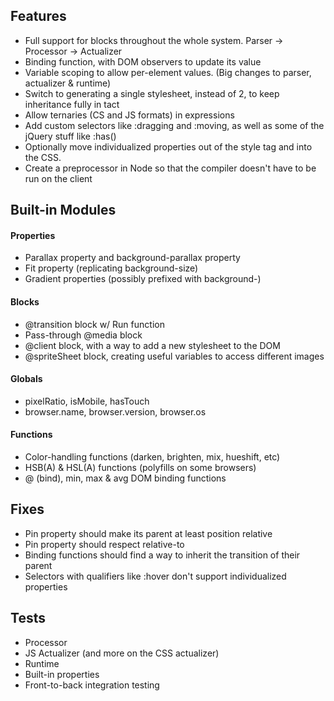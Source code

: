 ## Features

* Full support for blocks throughout the whole system. Parser -> Processor -> Actualizer
* Binding function, with DOM observers to update its value
* Variable scoping to allow per-element values. (Big changes to parser, actualizer & runtime)
* Switch to generating a single stylesheet, instead of 2, to keep inheritance fully in tact
* Allow ternaries (CS and JS formats) in expressions
* Add custom selectors like :dragging and :moving, as well as some of the jQuery stuff like :has()
* Optionally move individualized properties out of the style tag and into the CSS.
* Create a preprocessor in Node so that the compiler doesn't have to be run on the client


## Built-in Modules

#### Properties
* Parallax property and background-parallax property
* Fit property (replicating background-size)
* Gradient properties (possibly prefixed with background-)

#### Blocks
* @transition block w/ Run function
* Pass-through @media block
* @client block, with a way to add a new stylesheet to the DOM
* @spriteSheet block, creating useful variables to access different images

#### Globals
* pixelRatio, isMobile, hasTouch
* browser.name, browser.version, browser.os

#### Functions
* Color-handling functions (darken, brighten, mix, hueshift, etc)
* HSB(A) & HSL(A) functions (polyfills on some browsers)
* @ (bind), min, max & avg DOM binding functions


## Fixes

* Pin property should make its parent at least position relative
* Pin property should respect relative-to
* Binding functions should find a way to inherit the transition of their parent
* Selectors with qualifiers like :hover don't support individualized properties


## Tests

* Processor
* JS Actualizer (and more on the CSS actualizer)
* Runtime
* Built-in properties
* Front-to-back integration testing